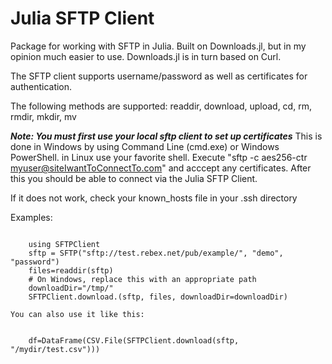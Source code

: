 # Julia SFTP Client 
Package for working with SFTP in Julia. Built on Downloads.jl, but in my opinion much easier to use. Downloads.jl is in turn based on Curl. 

The SFTP client supports username/password as well as certificates for authentication. 

The following methods are supported: readdir, download, upload, cd, rm, rmdir, mkdir, mv

___Note: You must first use your local sftp client to set up certificates___
This is done in Windows by using Command Line (cmd.exe) or Windows PowerShell. in Linux use your favorite shell. 
Execute "sftp -c aes256-ctr myuser@siteIwantToConnectTo.com" and acccept any certificates. After this you should be able to connect via the Julia SFTP Client. 

If it does not work, check your known_hosts file in your .ssh directory

Examples:
```

    using SFTPClient
    sftp = SFTP("sftp://test.rebex.net/pub/example/", "demo", "password")
    files=readdir(sftp)
    # On Windows, replace this with an appropriate path
    downloadDir="/tmp/"
    SFTPClient.download.(sftp, files, downloadDir=downloadDir)

```
    You can also use it like this:
```
    
    df=DataFrame(CSV.File(SFTPClient.download(sftp, "/mydir/test.csv")))

```
